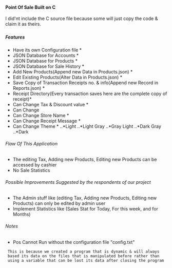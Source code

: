 #### Point Of Sale Built on C

I did'nt include the C source file because some will just copy the code & claim it as theirs.

##### 

##### Features
* Have its own Configuration file *
* JSON Database for Accounts *
* JSON Database for Products *
* JSON Database for Sale History *
* Add New Products(Append new Data in Products.json) *
* Edit Existing Products(Alter Data in Products.json) *
* Save Copy of Transaction Receipts no. & info(Append new Record in Reports.json) *
* Receipt Directory(Every transaction saves here are the complete copy of receipt)*
* Can Change Tax & Discount value *
* Can Change 
* Can Change Store Name *
* Can Change Receipt Message *
* Can Change Theme *
..*Light
..*Light Gray
..*Gray Light
..*Dark Gray
..*Dark


###### Flaw Of This Application
* The editing Tax, Adding new Products, Editing new Products can be accessed by cashier
* No Sale Statistics

###### Possible Improvements Suggested by the respondents of our project
* The Admin stuff like (editing Tax, Adding new Products, Editing new Products) can only be edited by admin user
* Implement Statistics like (Sales Stat for Today, For this week, and for Months)

###### Notes
* Pos Cannot Run without the configuration file "config.txt"
```
 This is because we created a program that is dynamic & will always
 based its data on the files that is manipulated before rather than
 using a variable that can be lost its data after closing the program
 ```

